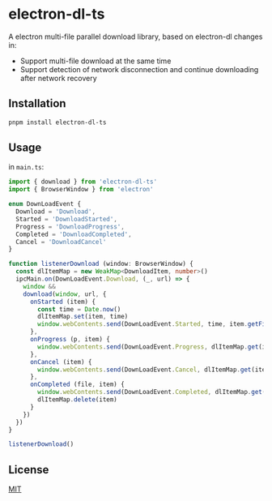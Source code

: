 # electron-dl-ts

A electron multi-file parallel download library, based on electron-dl changes in:

- Support multi-file download at the same time
- Support detection of network disconnection and continue downloading after network recovery

## Installation

```bash
pnpm install electron-dl-ts
```

## Usage

in `main.ts`:

```typescript
import { download } from 'electron-dl-ts'
import { BrowserWindow } from 'electron'

enum DownLoadEvent {
  Download = 'Download',
  Started = 'DownloadStarted',
  Progress = 'DownloadProgress',
  Completed = 'DownloadCompleted',
  Cancel = 'DownloadCancel'
}

function listenerDownload (window: BrowserWindow) {
  const dlItemMap = new WeakMap<DownloadItem, number>()
  ipcMain.on(DownLoadEvent.Download, (_, url) => {
    window &&
    download(window, url, {
      onStarted (item) {
        const time = Date.now()
        dlItemMap.set(item, time)
        window.webContents.send(DownLoadEvent.Started, time, item.getFilename())
      },
      onProgress (p, item) {
        window.webContents.send(DownLoadEvent.Progress, dlItemMap.get(item), p)
      },
      onCancel (item) {
        window.webContents.send(DownLoadEvent.Cancel, dlItemMap.get(item))
      },
      onCompleted (file, item) {
        window.webContents.send(DownLoadEvent.Completed, dlItemMap.get(item), file)
        dlItemMap.delete(item)
      }
    })
  })
}

listenerDownload()
```

## License

[MIT](https://opensource.org/license/mit/)
